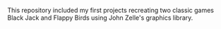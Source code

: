 This repository included my first projects recreating two classic games Black Jack and Flappy Birds using John Zelle's graphics library.
